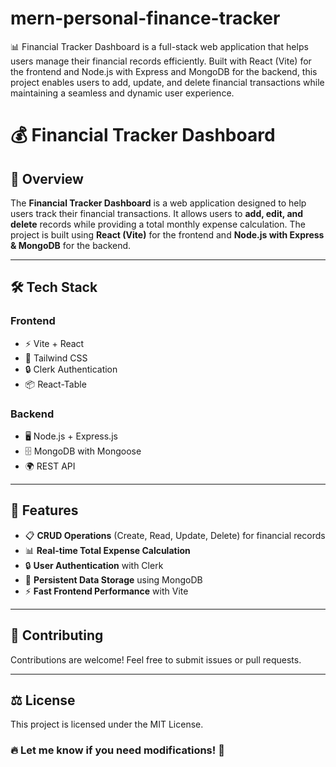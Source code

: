 # mern-personal-finance-tracker 
📊 Financial Tracker Dashboard is a full-stack web application that helps users manage their financial records efficiently. Built with React (Vite) for the frontend and Node.js with Express and MongoDB for the backend, this project enables users to add, update, and delete financial transactions while maintaining a seamless and dynamic user experience.

# 💰 Financial Tracker Dashboard

## 📌 Overview

The **Financial Tracker Dashboard** is a web application designed to help users track their financial transactions. It allows users to **add, edit, and delete** records while providing a total monthly expense calculation. The project is built using **React (Vite)** for the frontend and **Node.js with Express & MongoDB** for the backend.

---

## 🛠️ Tech Stack

### **Frontend**  
- ⚡ Vite + React  
- 🎨 Tailwind CSS  
- 🔒 Clerk Authentication  
- 📦 React-Table  

### **Backend**  
- 🖥️ Node.js + Express.js  
- 🗄️ MongoDB with Mongoose  
- 🌍 REST API  

---

## 🚀 Features

- 📋 **CRUD Operations** (Create, Read, Update, Delete) for financial records  
- 📊 **Real-time Total Expense Calculation**  
- 🔒 **User Authentication** with Clerk  
- 💾 **Persistent Data Storage** using MongoDB  
- ⚡ **Fast Frontend Performance** with Vite  

---


## 🤝 Contributing
Contributions are welcome! Feel free to submit issues or pull requests.

---
## ⚖️ License
This project is licensed under the MIT License.

### 🔥 **Let me know if you need modifications!** 🚀



